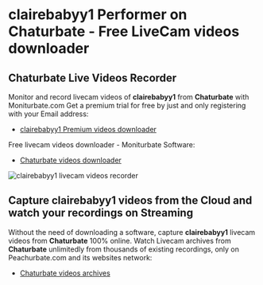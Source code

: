 # clairebabyy1 Performer on Chaturbate - Free LiveCam videos downloader

## Chaturbate Live Videos Recorder

Monitor and record livecam videos of **clairebabyy1** from **Chaturbate** with Moniturbate.com
Get a premium trial for free by just and only registering with your Email address:
* [clairebabyy1 Premium videos downloader](https://moniturbate.com/request-demo-licence-key.html)

Free livecam videos downloader - Moniturbate Software:
* [Chaturbate videos downloader](https://moniturbate.com/moniturbate-download-software.html)

![clairebabyy1 livecam videos recorder](https://peachurnet.com/templates/moniturbate-software.png)


## Capture clairebabyy1 videos from the Cloud and watch your recordings on Streaming

Without the need of downloading a software, capture **clairebabyy1** livecam videos from **Chaturbate** 100% online.
Watch Livecam archives from **Chaturbate** unlimitedly from thousands of existing recordings, only on Peachurbate.com and its websites network:
* [Chaturbate videos archives](https://peachurnet.com/)